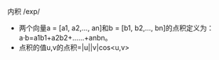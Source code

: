 内积/exp/- 两个向量a = [a1, a2,…, an]和b = [b1, b2,…, bn]的点积定义为：a·b=a1b1+a2b2+……+anbn。- 点积的值u,v的点积=|u||v|cos<u,v>